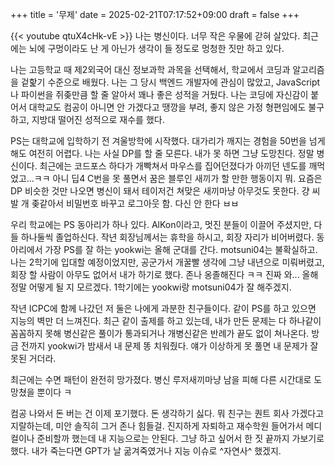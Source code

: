 +++
title = '무제'
date = 2025-02-21T07:17:52+09:00
draft = false
+++

{{< youtube qtuX4cHk-vE >}}
나는 병신이다. 너무 작은 우물에 갇혀 살았다. 최근에는 뇌에 구멍이라도 난 게 아닌가 생각이 들 정도로 멍청한 짓만 하고 있다. 

나는 고등학교 때 제2외국어 대신 정보과학 과목을 선택해서, 학교에서 코딩과 알고리즘을 겉핥기 수준으로 배웠다. 나는 그 당시 백엔드 개발자에 관심이 많았고, JavaScript나 파이썬을 쥐좆만큼 할 줄 알아서 꽤나 좋은 성적을 거뒀다. 나는 코딩에 자신감이 붙어서 대학교도 컴공이 아니면 안 가겠다고 땡깡을 부려, 좋지 않은 가정 형편임에도 불구하고, 지방대 떨어진 성적으로 재수를 했다.

PS는 대학교에 입학하기 전 겨울방학에 시작했다. 대가리가 깨지는 경험을 50번을 넘게 해도 여전히 어렵다. 나는 사실 DP를 할 줄 모른다. 내가 못 하면 그냥 도망친다. 정말 병신이다. 최근에는 코드포스 하다가 개빡쳐서 마우스를 집어던졌다가 아끼던 넨도를 깨먹었고...ㅋㅋ 아니 딥4 C번을 못 풀면서 꿈은 블루인 새끼가 할 만한 행동이지 뭐. 요즘은 DP 비슷한 것만 나오면 병신이 돼서 테이저건 쳐맞은 새끼마냥 아무것도 못한다. 걍 씨발 개 좆같아서 비밀번호 바꾸고 로그아웃 함. 다신 안 한다 ㅂㅂ

우리 학교에는 PS 동아리가 하나 있다. AlKon이라고, 멋진 분들이 이끌어 주셨지만, 다들 하나둘씩 졸업하신다. 작년 회장님께서는 휴학을 하시고, 회장 자리가 비어버렸다. 동아리에서 가장 PS를 잘 하는 yookwi는 올해 군대를 간다. motsuni04는 불확실하고. 나는 2학기에 입대할 예정이었지만, 공군가서 개꿀빨 생각에 그냥 내년으로 미뤄버렸고, 회장 할 사람이 아무도 없어서 내가 하기로 했다. 존나 옹졸해진다 ㅋㅋ 진짜 와... 올해 정말 어떻게 될 지 모르겠다. 1학기에는 yookwi랑 motsuni04가 잘 해주겠지.

작년 ICPC에 함께 나갔던 저 둘은 나에게 과분한 친구들이다. 같이 PS를 하고 있으면 지능의 벽만 더 느껴진다. 최근 같이 출제를 하고 있는데, 내가 만든 문제는 다 하나같이 꼼꼼하지 못해 병신같은 풀이가 통과되거나 개병신같은 반례가 끝도 없이 쳐나온다. 방금 전까지 yookwi가 밤새서 내 문제 똥 치워줬다. 얘가 이상하게 못 풀면 내 문제가 잘못된 거더라.

최근에는 수면 패턴이 완전히 망가졌다. 병신 루저새끼마냥 남을 피해 다른 시간대로 도망쳤을 뿐이다 ㅋ

컴공 나와서 돈 버는 건 이제 포기했다. 돈 생각하기 싫다. 뭐 친구는 퀀트 회사 가겠다고 지랄하는데, 미안 솔직히 그거 존나 힘들걸. 진지하게 자퇴하고 재수학원 들어가서 메디컬이나 준비할까 했는데 내 지능으로는 안된다. 그냥 하고 싶어서 한 짓 끝까지 가보기로 했다. 내가 죽는다면 GPT가 날 굶겨죽였거나 지능 이슈로 ^자연사^ 했겠지.